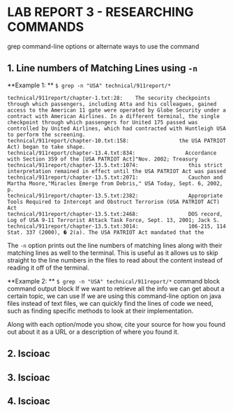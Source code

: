 # LAB REPORT 3 - RESEARCHING COMMANDS
grep command-line options or alternate ways to use the command

## 1. Line numbers of Matching Lines using `-n`
**Example 1: **
`$ grep -n "USA" technical/911report/*`
```
technical/911report/chapter-1.txt:28:    The security checkpoints through which passengers, including Atta and his colleagues, gained access to the American 11 gate were operated by Globe Security under a contract with American Airlines. In a different terminal, the single checkpoint through which passengers for United 175 passed was controlled by United Airlines, which had contracted with Huntleigh USA to perform the screening.
technical/911report/chapter-10.txt:158:                the USA PATRIOT Act) began to take shape.
technical/911report/chapter-13.4.txt:834:                Accordance with Section 359 of the [USA PATRIOT Act]"Nov. 2002; Treasury
technical/911report/chapter-13.5.txt:1074:                this strict interpretation remained in effect until the USA PATRIOT Act was passed
technical/911report/chapter-13.5.txt:2071:                Cauchon and Martha Moore,"Miracles Emerge from Debris," USA Today, Sept. 6, 2002, p.
technical/911report/chapter-13.5.txt:2382:                Appropriate Tools Required to Intercept and Obstruct Terrorism (USA PATRIOT ACT) Act
technical/911report/chapter-13.5.txt:2468:                DOS record, Log of USA 9-11 Terrorist Attack Task Force, Sept. 13, 2001; Jack S.
technical/911report/chapter-13.5.txt:3014:                106-215, 114 Stat. 337 (2000), � 2(a). The USA PATRIOT Act mandated that the
```
The `-n` option prints out the line numbers of matching lines along with their matching lines as well to the terminal. This is useful as it allows us to skip straight to the line numbers in the files to read about the content instead of reading it off of the terminal.

**Example 2: **  `$ grep -n "USA" technical/911report/*`
command block
command output block
If we want to retrieve all the info we can get about a certain topic, we can use If we are using this command-line option on java files instead of text files, we can quickly find the lines of code we need, such as finding specific methods to look at their implementation. 

Along with each option/mode you show, cite your source for how you found out about it as a URL or a description of where you found it.


## 2. Iscioac



## 3. Iscioac



## 4. Iscioac
